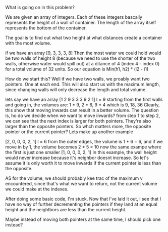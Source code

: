 What is going on in this problem?

We are given an array of integers.
Each of these integers bascally represents the height of a wall of  container.
The length of the array itself represents the bottom of the container.

The goal is to find out what two height at what distances create a container with the most volume.

if we have an array 
[9, 3, 3, 3, 8]
Then the most water we could hold
would be two walls of height 8 (because we need to use the shorter of the two walls, otherwise water would spill out) at a ditance of 4 (index 4 - index 0) for a total volume of 32 units.
So our equation is Min(h1, h2) * (i2 - i1)

How do we start this?
Well if we have two walls, we proably want two pointers. One at each end. This will also start us with the maximum length, since changing walls will only decrease the length and total volume.

lets say we have an array 
[1 2 9 3 3 3 9 2 1] l = 9
starting from the first walls and going in, the volumes are:
1 * 9, 2 * 6, 9 * 4
which is
9, 18, 36
Clearly, this show that moving inwards can result in a better volume.
The question is, ho do we decide when we want to move inwards?
from step 1 to step 2, we can see that the next index is larger for both pointers. They're also larger than the opposite pointers. So whch matters more, the opposite pointer or the current pointer?
Lets make up another example

[2, 0, 0, 0, 2, 1] l = 6
from the outer edges, the volume is 
1 * 6 = 6, and if we move in by 1, the volume becomes
2 * 5 = 10
now the same exampe where the first is just one smaller
[1, 0, 0, 0, 2, 1]
In this example, the wall height would never increase because it's neighbor doesnt increase.
So let's assume it is only worth it to move inwards if the current pointer is less than the opposite.

AS for the volume, we should probably kee trac of the maximum v encountered, since that's what we want to return, not the current volume we could make at the indexes.

After doing some basic code, I'm stuck. Now that I've laid it out, I see that I have no way of further decrementing the pointers if they land at an equal height and the neightbors are less than the current height.

Maybe instead of moving both pointers at the same time, I should pick one instead?
